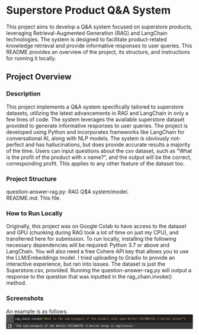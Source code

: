 # Superstore Product Q&A System

This project aims to develop a Q&A system focused on superstore products, leveraging Retrieval-Augmented Generation (RAG) and LangChain technologies. The system is designed to facilitate product-related knowledge retrieval and provide informative responses to user queries. This README provides an overview of the project, its structure, and instructions for running it locally.


## Project Overview
### Description
This project implements a Q&A system specifically tailored to superstore datasets, utilizing the latest advancements in RAG and LangChain in only a few lines of code. The system leverages the available superstore dataset provided to generate informative responses to user queries. The project is developed using Python and incorporates frameworks like LangChain for conversational AI, along with NLP models. The system is obviously not-perfect and has hallucinations, but does provide accurate results a majority of the time. Users can input questions about the csv dataset, such as "What is the profit of the product with x name?", and the output will be the correct, corresponding profit. This applies to any other feature of the dataset too. 

### Project Structure
question-answer-rag.py: RAG Q$A system/model. \
README.md: This file. 

### How to Run Locally
Originally, this project was on Google Colab to have access to the dataset and GPU (chunking during RAG took a lot of time on just my CPU), and transferred here for submission. To run locally, installing the following necessary dependencies will be required: Python 3.7 or above and LangChain. You will also need a free Cohere API key that allows you to use the LLM/Embeddings model. I tried uploading to Gradio to provide an interactive experience, but ran into issues. The dataset is just the Superstore.csv, provided. Running the question-answer-rag.py will output a response to the question that was inputted in the rag_chain.invoke() method. 

### Screenshots
An example is as follows: \
![Example](image.png)

